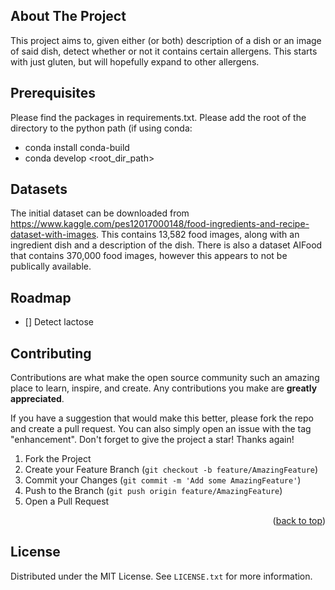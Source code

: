 <!-- ABOUT THE PROJECT -->
## About The Project

This project aims to, given either (or both) description of a dish or an image of said dish, detect whether or not it contains certain allergens.
This starts with just gluten, but will hopefully expand to other allergens.

## Prerequisites

Please find the packages in requirements.txt.
Please add the root of the directory to the python path (if using conda:
- conda install conda-build
- conda develop <root_dir_path>

## Datasets

The initial dataset can be downloaded from https://www.kaggle.com/pes12017000148/food-ingredients-and-recipe-dataset-with-images. 
This contains 13,582 food images, along with an ingredient dish and a description of the dish. 
There is also a dataset AIFood that contains 370,000 food images, however this appears to not be publically available.

<!-- ROADMAP -->
## Roadmap

- [] Detect lactose

<!-- CONTRIBUTING -->
## Contributing

Contributions are what make the open source community such an amazing place to learn, inspire, and create. Any contributions you make are **greatly appreciated**.

If you have a suggestion that would make this better, please fork the repo and create a pull request. You can also simply open an issue with the tag "enhancement".
Don't forget to give the project a star! Thanks again!

1. Fork the Project
2. Create your Feature Branch (`git checkout -b feature/AmazingFeature`)
3. Commit your Changes (`git commit -m 'Add some AmazingFeature'`)
4. Push to the Branch (`git push origin feature/AmazingFeature`)
5. Open a Pull Request

<p align="right">(<a href="#top">back to top</a>)</p>

<!-- LICENSE -->
## License

Distributed under the MIT License. See `LICENSE.txt` for more information.

